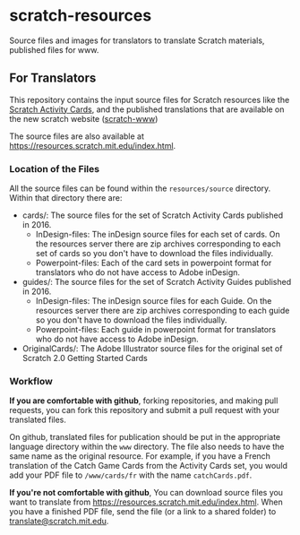 # scratch-resources
Source files and images for translators to translate Scratch materials, published
files for www.

## For Translators ##
This repository contains the input source files for Scratch resources like the
[Scratch Activity Cards](https://resources.scratch.mit.edu/www/cards/en/ScratchCardsAll.pdf), 
and the published translations that are available on the new scratch website ([scratch-www](https://github.com/LLK/scratch-www))

The source files are also available at https://resources.scratch.mit.edu/index.html.

### Location of the Files ###
All the source files can be found within the `resources/source` directory. Within that directory there are:
* cards/: The source files for the set of Scratch Activity Cards published in 2016.
  * InDesign-files: The inDesign source files for each set of cards. On the resources server there are zip archives corresponding to each set of cards so you don't have to download the files individually.
  * Powerpoint-files: Each of the card sets in powerpoint format for translators who do not have access to Adobe inDesign.
* guides/: The source files for the set of Scratch Activity Guides published in 2016.
  * InDesign-files: The inDesign source files for each Guide. On the resources server there are zip archives corresponding to each guide so you don't have to download the files individually.
  * Powerpoint-files: Each guide in powerpoint format for translators who do not have access to Adobe inDesign.
* OriginalCards/: The Adobe Illustrator source files for the original set of Scratch 2.0 Getting Started Cards

### Workflow ###
**If you are comfortable with github**, forking repositories, and making pull requests, you can fork this repository and submit a 
pull request with your translated files. 

On github, translated files for publication should be put in the appropriate language directory within the `www` directory. The file also needs to have the same name as the original resource. For example, if you have a French translation of the 
Catch Game Cards from the Activity Cards set, you would add your PDF file to `/www/cards/fr` with the name `catchCards.pdf`.

**If you're not comfortable with github**, You can download source files you want to translate from
https://resources.scratch.mit.edu/index.html. When you have a finished PDF file, send the file (or a link to a shared folder)
to translate@scratch.mit.edu. 
